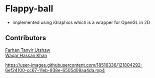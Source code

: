 # Flappy-ball
- implemented using iGraphics which is a wrapper for OpenGL in 2D

## Contributors
[Farhan Tanvir Utshaw](https://github.com/Utshaw) <br>
[Waqar Hassan Khan](https://github.com/Waqar-107)


https://user-images.githubusercontent.com/18516336/121804292-6ef24100-cc67-11eb-938e-6505d09aa4da.mp4

